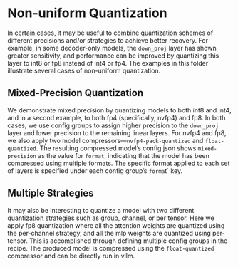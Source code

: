 # Non-uniform Quantization

In certain cases, it may be useful to combine quantization schemes of different precisions and/or strategies to achieve better recovery. For example, in some decoder-only models, the `down_proj` layer has shown greater sensitivity, and performance can be improved by quantizing this layer to int8 or fp8 instead of int4 or fp4. The examples in this folder illustrate several cases of non-uniform quantization.

## Mixed-Precision Quantization

We demonstrate mixed precision by quantizing models to both int8 and int4, and in a second example, to both fp4 (specifically, nvfp4) and fp8. In both cases, we use config groups to assign higher precision to the `down_proj` layer and lower precision to the remaining linear layers. For nvfp4 and fp8, we also apply two model compressors—`nvfp4-pack-quantized` and `float-quantized`. The resulting compressed model’s config.json shows `mixed-precision` as the value for `format`, indicating that the model has been compressed using multiple formats. The specific format applied to each set of layers is specified under each config group’s `forma`t` key.

## Multiple Strategies 

It may also be interesting to quantize a model with two different [quantization strategies](https://github.com/neuralmagic/compressed-tensors/blob/a2bfc03e9d52824ba5d6d2a50c8741dd9bccd5d3/src/compressed_tensors/quantization/quant_args.py#L93) such as group, channel, or per tensor. [Here](examples/quantization_non_uniform/quantization_fp8_multiple_strategies.py) we apply fp8 quantization where all the attention weights are quantized using the per-channel strategy, and all the mlp weights are quantized using per-tensor. This is accomplished through defining multiple config groups in the recipe. The produced model is compressed using the `float-quantized` compressor and can be directly run in vllm.
